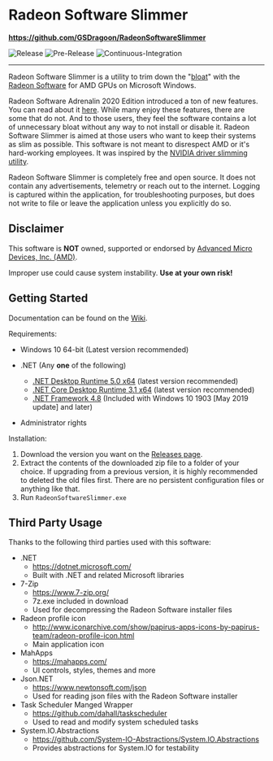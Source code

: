 # Radeon Software Slimmer

**https://github.com/GSDragoon/RadeonSoftwareSlimmer**

![Release](https://github.com/GSDragoon/RadeonSoftwareSlimmer/workflows/Release/badge.svg) 
![Pre-Release](https://github.com/GSDragoon/RadeonSoftwareSlimmer/workflows/Pre-Release/badge.svg) 
![Continuous-Integration](https://github.com/GSDragoon/RadeonSoftwareSlimmer/workflows/Continuous-Integration/badge.svg)

***

Radeon Software Slimmer is a utility to trim down the "[bloat](https://en.wikipedia.org/wiki/Software_bloat)" with the [Radeon Software](https://www.amd.com/en/technologies/radeon-software) for AMD GPUs on Microsoft Windows.

Radeon Software Adrenalin 2020 Edition introduced a ton of new features. You can read about it [here](https://community.amd.com/community/gaming/blog/2019/12/10/change-the-way-you-game-with-amd-radeon-software-adrenalin-2020-edition). While many enjoy these features, there are some that do not. And to those users, they feel the software contains a lot of unnecessary bloat without any way to not install or disable it. Radeon Software Slimmer is aimed at those users who want to keep their systems as slim as possible. This software is not meant to disrespect AMD or it's hard-working employees. It was inspired by the [NVIDIA driver slimming utility](https://www.guru3d.com/files-details/nvidia-driver-slimming-utility.html).

Radeon Software Slimmer is completely free and open source. It does not contain any advertisements, telemetry or reach out to the internet. Logging is captured within the application, for troubleshooting purposes, but does not write to file or leave the application unless you explicitly do so.

## Disclaimer

This software is **NOT** owned, supported or endorsed by [Advanced Micro Devices, Inc. (AMD)](https://www.amd.com/).

Improper use could cause system instability. **Use at your own risk!**

## Getting Started

Documentation can be found on the [Wiki](https://github.com/GSDragoon/RadeonSoftwareSlimmer/wiki).

Requirements:
* Windows 10 64-bit (Latest version recommended)
* .NET (Any __one__ of the following)
  * [.NET Desktop Runtime 5.0 x64](https://dotnet.microsoft.com/download/dotnet/5.0) (latest version recommended)
  * [.NET Core Desktop Runtime 3.1 x64](https://dotnet.microsoft.com/download/dotnet-core/3.1) (latest version recommended)
  * [.NET Framework 4.8](https://dotnet.microsoft.com/download/dotnet-framework/net48) (Included with Windows 10 1903 [May 2019 update] and later)
  
* Administrator rights

Installation:
1. Download the version you want on the [Releases page](https://github.com/GSDragoon/RadeonSoftwareSlimmer/releases).
2. Extract the contents of the downloaded zip file to a folder of your choice. If upgrading from a previous version, it is highly recommended to deleted the old files first. There are no persistent configuration files or anything like that.
3. Run `RadeonSoftwareSlimmer.exe`

## Third Party Usage

Thanks to the following third parties used with this software:

* .NET
  * https://dotnet.microsoft.com/
  * Built with .NET and related Microsoft libraries
* 7-Zip
  * https://www.7-zip.org/
  * 7z.exe included in download
  * Used for decompressing the Radeon Software installer files
* Radeon profile icon
  * http://www.iconarchive.com/show/papirus-apps-icons-by-papirus-team/radeon-profile-icon.html
  * Main application icon
* MahApps
  * https://mahapps.com/
  * UI controls, styles, themes and more
* Json.NET
  * https://www.newtonsoft.com/json
  * Used for reading json files with the Radeon Software installer
* Task Scheduler Manged Wrapper
  * https://github.com/dahall/taskscheduler
  * Used to read and modify system scheduled tasks
* System.IO.Abstractions
  * https://github.com/System-IO-Abstractions/System.IO.Abstractions
  * Provides abstractions for System.IO for testability